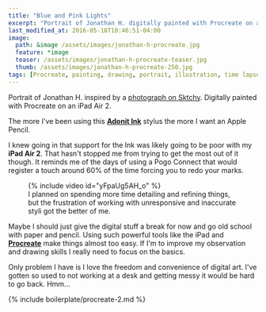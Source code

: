 ```yaml
---
title: "Blue and Pink Lights"
excerpt: "Portrait of Jonathan H. digitally painted with Procreate on an iPad."
last_modified_at: 2016-05-18T10:46:51-04:00
image: 
  path: &image /assets/images/jonathan-h-procreate.jpg
  feature: *image
  teaser: /assets/images/jonathan-h-procreate-teaser.jpg
  thumb: /assets/images/jonathan-h-procreate-250.jpg
tags: [Procreate, painting, drawing, portrait, illustration, time lapse]
---
```


Portrait of Jonathan H. inspired by a [photograph on Sktchy](http://sktchy.com/4cnY0H). Digitally painted with Procreate on an iPad Air 2.

The more I've been using this [**Adonit Ink**](http://www.amazon.com/Adobe-Creative-Connected-Precision-Stylus/dp/B00LNECVN6/ref=as_li_ss_tl?ie=UTF8&qid=1461688574&sr=8-1&keywords=adobe+ink&linkCode=ll1&tag=mademist-20&linkId=85c30649adf50e2ff0b9c753f6dfe2c9) stylus the more I want an Apple Pencil. 

I knew going in that support for the Ink was likely going to be poor with my **iPad Air 2**. That hasn't stopped me from trying to get the most out of it though. It reminds me of the days of using a Pogo Connect that would register a touch around 60% of the time forcing you to redo your marks.

<figure>
  {% include video id="yFpaUg5AH_o" %}
  <figcaption>I planned on spending more time detailing and refining things, but the frustration of working with unresponsive and inaccurate styli got the better of me.</figcaption>
</figure>

Maybe I should just give the digital stuff a break for now and go old school with paper and pencil. Using such powerful tools like the iPad and [**Procreate**](http://procreate.si/) make things almost too easy. If I'm to improve my observation and drawing skills I really need to focus on the basics.

Only problem I have is I love the freedom and convenience of digital art. I've gotten so used to not working at a desk and getting messy it would be hard to go back. Hmm...

{% include boilerplate/procreate-2.md %}
